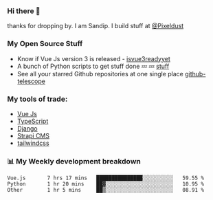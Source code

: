### Hi there 👋

thanks for dropping by.
I am Sandip. I build stuff at [@Pixeldust](github.com/pixeldust-in/)

###  **My Open Source Stuff**

 - Know if Vue Js version 3 is released -  [isvue3readyyet](https://github.com/sandiprb/isvue3readyyet)
 - A bunch of Python scripts to get stuff done 💤 💤 [stuff](https://github.com/sandiprb/stuff)
 - See all your starred Github repositories at one single place [github-telescope](https://github.com/sandiprb/github-telescope)



###  **My tools of trade:**
 - [Vue Js](https://github.com/vuejs/vue/)
 - [TypeScript](https://github.com/microsoft/TypeScript)
 - [Django](github.com/django/django)
 - [Strapi CMS](github.com/strapi/strapi)
 - [tailwindcss](https://github.com/tailwindlabs/tailwindcss)


###  📊 **My Weekly development breakdown**
<!--START_SECTION:waka-->

```text
Vue.js       7 hrs 17 mins   ███████████████░░░░░░░░░░   59.55 %
Python       1 hr 20 mins    ██▓░░░░░░░░░░░░░░░░░░░░░░   10.95 %
Other        1 hr 5 mins     ██▒░░░░░░░░░░░░░░░░░░░░░░   08.91 %
```

<!--END_SECTION:waka-->
